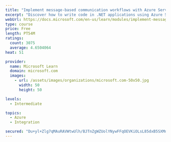 ```yaml
---
title: "Implement message-based communication workflows with Azure Service Bus"
excerpt: "Discover how to write code in .NET applications using Azure Service Bus for communications that can handle high demand, low bandwidth, and hardware failures."
webUrl: https://docs.microsoft.com/en-us/learn/modules/implement-message-workflows-with-service-bus/
type: course
price: Free
length: PT54M
ratings:
  count: 3075
  average: 4.6504064
heat: 51

provider:
  name: Microsoft Learn
  domain: microsoft.com
  images:
    - url: /assets/images/organizations/microsoft.com-50x50.jpg
      width: 50
      height: 50

levels:
  - Intermediate

topics:
  - Azure
  - Integration

secured: "Du+yl+Zlg7qMAuRAVWtwUlh/BJTnZgWZUolYNywFFqOEVKiOLsL85dxB5SXMnO4XuctbkuFnV9Vk7qAo9D/WN9DhTxlhoT1Y0oJyUqotWFHKpdFtTor2HM9PKO5J6cTGa1/tG9kYUXDFpYHiBiCWUjH6Wa96ByWJuhA3Ni+HSTF2oxab9W9PEFTvR/EFmfZ4x1Q9e1br4zrZbvnrF+0W0EvzEdzDv2aAfoZdpiuro2o9PMbItbeAg7TqziD+R9GaGMO69ttbdub1KqZvfIC/KrsiFFI3tKlGoNdWSnv2sZa0AXGqWQoZAd0v0xD0HbiK3gffuZJWB2fV672Ekj40w/zsjery75jwFKB8W8kkanXGxjgcC4yIZxaIovygOgAwtPTyvNgsLWt51iAU7HSbsDFvK+q+LiPKCjWjJCNCNko=;sAeWco/LocksOvZ77zyhyw=="
---
```


